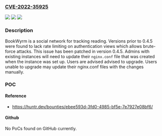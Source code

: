 ### [CVE-2022-35925](https://cve.mitre.org/cgi-bin/cvename.cgi?name=CVE-2022-35925)
![](https://img.shields.io/static/v1?label=Product&message=bookwyrm&color=blue)
![](https://img.shields.io/static/v1?label=Version&message=%3C%200.4.5%20&color=brightgreen)
![](https://img.shields.io/static/v1?label=Vulnerability&message=CWE-287%3A%20Improper%20Authentication&color=brightgreen)

### Description

BookWyrm is a social network for tracking reading. Versions prior to 0.4.5 were found to lack rate limiting on authentication views which allows brute-force attacks. This issue has been patched in version 0.4.5. Admins with existing instances will need to update their `nginx.conf` file that was created when the instance was set up. Users are advised advised to upgrade. Users unable to upgrade may update their nginx.conf files with the changes manually.

### POC

#### Reference
- https://huntr.dev/bounties/ebee593d-3fd0-4985-bf5e-7e7927e08bf6/

#### Github
No PoCs found on GitHub currently.


